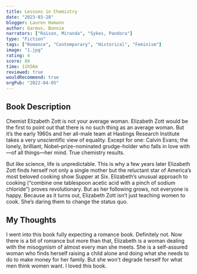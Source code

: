 ```yaml
---
title: Lessons in Chemistry
date: "2023-03-28"
blogger: Lauren Hamann
author: Garmus, Bonnie
narrators: ["Raison, Miranda", "Sykes, Pandora"]
type: "Fiction"
tags: ["Romance", "Contemporary", "Historical", "Feminism"]
image: "1.jpg"
rating: 4
score: 84
time: 11h56m
reviewed: true
wouldRecommend: true
orgPub: "2022-04-05"
---
```


## Book Description

Chemist Elizabeth Zott is not your average woman. Elizabeth Zott would be the first to point out that there is no such thing as an average woman. But it’s the early 1960s and her all-male team at Hastings Research Institute takes a very unscientific view of equality. Except for one: Calvin Evans; the lonely, brilliant, Nobel–prize-nominated grudge-holder who falls in love with—of all things—her mind. True chemistry results.

But like science, life is unpredictable. This is why a few years later Elizabeth Zott finds herself not only a single mother but the reluctant star of America’s most beloved cooking show Supper at Six. Elizabeth’s unusual approach to cooking (“combine one tablespoon acetic acid with a pinch of sodium chloride”) proves revolutionary. But as her following grows, not everyone is happy. Because as it turns out, Elizabeth Zott isn’t just teaching women to cook. She’s daring them to change the status quo.

## My Thoughts

I went into this book fully expecting a romance book. Definitely not. Now there is a bit of romance but more than that, Elizabeth is a woman dealing with the misogynism of almost every man she meets. She is a self-assured woman who finds herself raising a child alone and doing what she needs to do to make money for her family. But she won't degrade herself for what men think women want. I loved this book.
